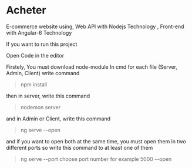 # Acheter
E-commerce website using, Web API with Nodejs Technology , Front-end with Angular-6 Technology

If you want to run this project 

Open Code in the editor

Firstely, You must download node-module
In cmd for each file (Server, Admin, Client) write command
> npm install

then in server, write this command 
> nodemon server

and in Admin or Client, write this command
> ng serve --open

and if you want to open both at the same time, you must open them in two different ports
so write this command to at least one of them 
> ng serve --port choose port number for example 5000 --open
